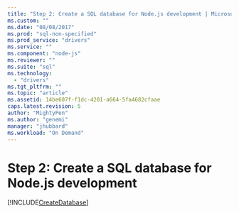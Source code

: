 ```yaml
---
title: "Step 2: Create a SQL database for Node.js development | Microsoft Docs"
ms.custom: ""
ms.date: "08/08/2017"
ms.prod: "sql-non-specified"
ms.prod_service: "drivers"
ms.service: ""
ms.component: "node-js"
ms.reviewer: ""
ms.suite: "sql"
ms.technology: 
  - "drivers"
ms.tgt_pltfrm: ""
ms.topic: "article"
ms.assetid: 14be607f-f1dc-4201-a664-5fa4682cfaae
caps.latest.revision: 5
author: "MightyPen"
ms.author: "genemi"
manager: "jhubbard"
ms.workload: "On Demand"
---
```

# Step 2: Create a SQL database for Node.js development

[!INCLUDE[CreateDatabase](../../includes/createdatabase.md)]
